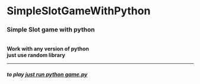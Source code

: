 # SimpleSlotGameWithPython
<h3>Simple Slot game with python </h3><br>
<b>Work with any version of python </b><br>
<b>just use random library<b><br>
  <hr>
  <h5>to play <u>just run python game.py</u></h5>
